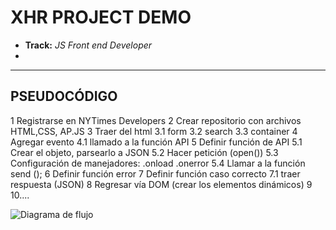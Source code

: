 # XHR PROJECT DEMO

* **Track:** _JS Front end Developer_
*

***

## PSEUDOCÓDIGO

1 Registrarse en NYTimes  Developers
2 Crear repositorio con archivos HTML,CSS, AP.JS
3 Traer del html
       3.1 form
       3.2 search
       3.3 container
4 Agregar evento
        4.1 llamado a la función API
5 Definir función de API
        5.1 Crear el objeto, parsearlo a JSON
        5.2 Hacer petición (open())
        5.3 Configuración de manejadores:
            .onload
            .onerror
        5.4 Llamar a la función send ();
6 Definir función error
7 Definir función caso correcto
        7.1 traer respuesta (JSON)
8 Regresar vía DOM (crear los elementos dinámicos)
9
10....





![Diagrama de flujo](assets/images/sketch.jpg)
